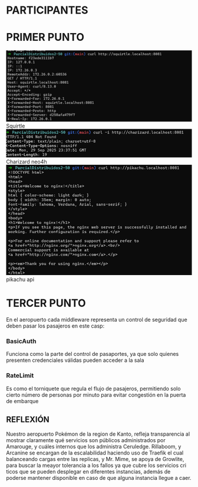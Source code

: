# PARTICIPANTES

# PRIMER PUNTO
![Texto alternativo](0dff623e-294e-41b8-90fb-036d46ac7817.jpg)
Squirtle
![Texto alternativo](3d69860e-0d0a-44f1-b08a-53cfeac6daec.jpg)
Charizard neo4h
![Texto alternativo](42de5db3-470b-421e-b66b-dce2e6bd84be.jpg)
pikachu api


# TERCER PUNTO
En el aeropuerto cada middleware representa un control de seguridad que deben pasar los pasajeros en este casp:

### BasicAuth
  Funciona como la parte del control de pasaportes, ya que solo quienes presenten credenciales válidas pueden acceder a la sala  
  
### RateLimit 
  Es como el torniquete que regula el flujo de pasajeros, permitiendo solo cierto número de personas por minuto para evitar congestión en la puerta de embarque 


## REFLEXIÓN
Nuestro aeropuerto Pokémon de la region de Kanto, refleja transparencia al mostrar claramente qué servicios son públicos administrados por Amarouge,  y cuáles internos que los administra Ceruledge. Rillaboom, y Arcanine se encargan  de la escalabilidad haciendo uso de Traefik el cual  balanceando cargas entre las replicas, y Mr. Mime, se apoya de Growlite, para buscar la meayor  tolerancia a los fallos ya que cubre los servicios cri  ticos que se pueden desplegar en diferentes instancias, además de poderse mantener disponible en caso de que alguna instancia llegue a caer.



